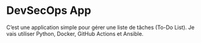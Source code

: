 # DevSecOps App
C’est une application simple pour gérer une liste de tâches (To-Do List).
Je vais utiliser Python, Docker, GitHub Actions et Ansible.

